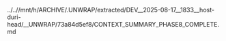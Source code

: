 ../..//mnt/h/ARCHIVE/.UNWRAP/extracted/DEV__2025-08-17__1833__host-duri-head/__UNWRAP/73a84d5ef8/CONTEXT_SUMMARY_PHASE8_COMPLETE.md